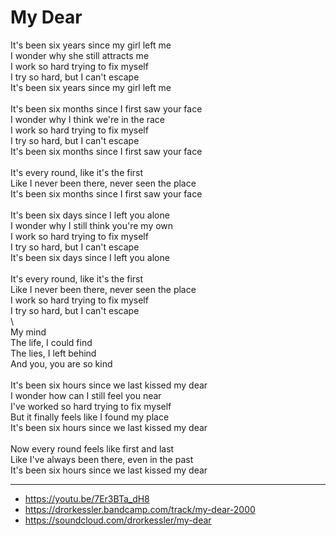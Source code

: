 # My Dear

It's been six years since my girl left me\
I wonder why she still attracts me\
I work so hard trying to fix myself\
I try so hard, but I can't escape\
It's been six years since my girl left me\
\
It's been six months since I first saw your face\
I wonder why I think we're in the race\
I work so hard trying to fix myself\
I try so hard, but I can't escape\
It's been six months since I first saw your face\
\
It's every round, like it's the first\
Like I never been there, never seen the place\
It's been six months since I first saw your face\
\
It's been six days since I left you alone\
I wonder why I still think you're my own\
I work so hard trying to fix myself\
I try so hard, but I can't escape\
It's been six days since I left you alone\
\
It's every round, like it's the first\
Like I never been there, never seen the place\
I work so hard trying to fix myself\
I try so hard, but I can't escape\
\        
My mind\
The life, I could find\
The lies, I left behind\
And you, you are so kind\
\
It's been six hours since we last kissed my dear\
I wonder how can I still feel you near\
I've worked so hard trying to fix myself\
But it finally feels like I found my place\
It's been six hours since we last kissed my dear\
\
Now every round feels like first and last\
Like I've always been there, even in the past\
It's been six hours since we last kissed my dear

---
- https://youtu.be/7Er3BTa_dH8
- https://drorkessler.bandcamp.com/track/my-dear-2000
- https://soundcloud.com/drorkessler/my-dear
